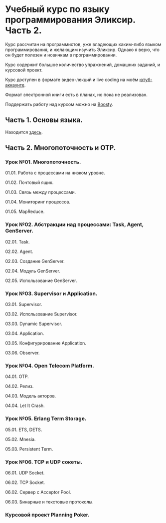 # Учебный курс по языку программирования Эликсир. Часть 2.

Курс рассчитан на программистов, уже владеющих каким-либо языком программирования, и желающим изучить Эликсир. Однако я верю, что он будет полезен и новичкам в программировании.

Курс содержит большое количество упражнений, домашних заданий, и курсовой проект.

Курс доступен в формате видео-лекций и live coding на моём [ютуб-аккаунте](https://www.youtube.com/playlist?list=PLYuTgpYrBrVKnzanStbVGD09Cdx4YNEpO).

Формат электронной книги есть в планах, но пока не реализован.

Поддержать работу над курсом можно на [Boosty](https://boosty.to/yury.zhloba).


## Часть 1. Основы языка.

Находится [здесь](https://github.com/yzh44yzh/elixir_course).


## Часть 2. Многопоточность и OTP.


### Урок №01. Многопоточность.

01.01. Работа с процессами на низком уровне.

01.02. Почтовый ящик.

01.03. Связь между процессами.

01.04. Мониторинг процессов.

01.05. MapReduce.


### Урок №02. Абстракции над процессами: Task, Agent, GenServer.

02.01. Task.

02.02. Agent.

02.03. Создание GenServer.

02.04. Модуль GenServer.

02.05. Использование GenServer.


### Урок №03. Supervisor и Application.

03.01. Supervisor.

03.02. Использование Supervisor.

03.03. Dynamic Supervisor.

03.04. Application.

03.05. Конфигурирование Application.

03.06. Observer.


### Урок №04. Open Telecom Platform.

04.01. OTP.

04.02. Релиз.

04.03. Модель акторов.

04.04. Let It Crash.


### Урок №05. Erlang Term Storage.

05.01. ETS, DETS.

05.02. Mnesia.

05.03. Persistent Term.


### Урок №06. TCP и UDP сокеты.

06.01. UDP Socket.

06.02. TCP Socket.

06.02. Сервер с Acceptor Pool.

06.03. Бинарные и текстовые протоколы.


### Курсовой проект Planning Poker.
